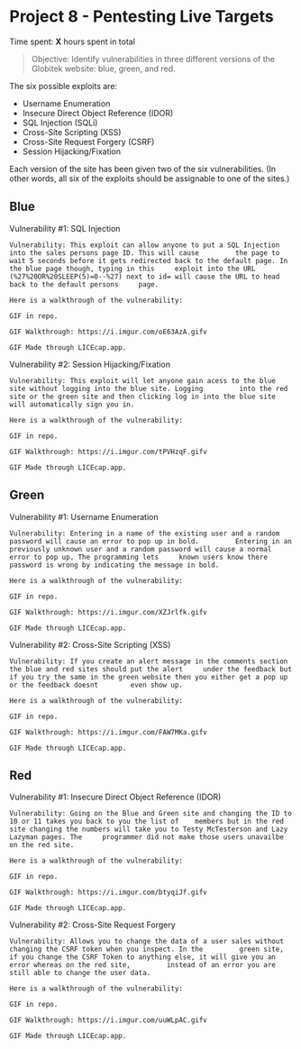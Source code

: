 # Project 8 - Pentesting Live Targets

Time spent: **X** hours spent in total

> Objective: Identify vulnerabilities in three different versions of the Globitek website: blue, green, and red.

The six possible exploits are:
* Username Enumeration
* Insecure Direct Object Reference (IDOR)
* SQL Injection (SQLi)
* Cross-Site Scripting (XSS)
* Cross-Site Request Forgery (CSRF)
* Session Hijacking/Fixation

Each version of the site has been given two of the six vulnerabilities. (In other words, all six of the exploits should be assignable to one of the sites.)

## Blue

Vulnerability #1: SQL Injection
	
	Vulnerability: This exploit can allow anyone to put a SQL Injection into the sales persons page ID. This will cause 	    the page to wait 5 seconds before it gets redirected back to the default page. In the blue page though, typing in this 	   exploit into the URL (%27%20OR%20SLEEP(5)=0--%27) next to id= will cause the URL to head back to the default persons 	page. 
	
	Here is a walkthrough of the vulnerability:

	GIF in repo.

	GIF Walkthrough: https://i.imgur.com/oE63AzA.gifv

	GIF Made through LICEcap.app. 



Vulnerability #2: Session Hijacking/Fixation
	
	Vulnerability: This exploit will let anyone gain acess to the blue site without logging into the blue site. Logging 	    into the red site or the green site and then clicking log in into the blue site will automatically sign you in. 
	
	Here is a walkthrough of the vulnerability:
	
	GIF in repo. 

	GIF Walkthrough: https://i.imgur.com/tPVHzqF.gifv

	GIF Made through LICEcap.app. 


## Green

Vulnerability #1: Username Enumeration

	Vulnerability: Entering in a name of the existing user and a random password will cause an error to pop up in bold. 	    Entering in an previously unknown user and a random password will cause a normal error to pop up. The programming lets 	   known users know there password is wrong by indicating the message in bold. 

	Here is a walkthrough of the vulnerability:
	
	GIF in repo. 

	GIF Walkthrough: https://i.imgur.com/XZJrlfk.gifv

	GIF Made through LICEcap.app. 

Vulnerability #2: Cross-Site Scripting (XSS)

	Vulnerability: If you create an alert message in the comments section the blue and red sites should put the alert 	  under the feedback but if you try the same in the green website then you either get a pop up or the feedback doesnt 	 	 even show up. 

	Here is a walkthrough of the vulnerability:
	
	GIF in repo. 

	GIF Walkthrough: https://i.imgur.com/FAW7MKa.gifv

	GIF Made through LICEcap.app. 


## Red

Vulnerability #1: Insecure Direct Object Reference (IDOR)
	
	Vulnerability: Going on the Blue and Green site and changing the ID to 10 or 11 takes you back to you the list of	 members but in the red site changing the numbers will take you to Testy McTesterson and Lazy Lazyman pages. The 	 programmer did not make those users unavailbe on the red site. 
  
  	Here is a walkthrough of the vulnerability:
	
	GIF in repo. 
  
  	GIF Walkthrough: https://i.imgur.com/btyqiJf.gifv
  
  	GIF Made through LICEcap.app.

Vulnerability #2: Cross-Site Request Forgery
	
	Vulnerability: Allows you to change the data of a user sales without changing the CSRF token when you inspect. In the 	      green site, if you change the CSRF Token to anything else, it will give you an error whereas on the red site, 		instead of an error you are still able to change the user data. 
	
	Here is a walkthrough of the vulnerability:
	
	GIF in repo. 
	
	GIF Walkthrough: https://i.imgur.com/uuWLpAC.gifv
	
	GIF Made through LICEcap.app.

